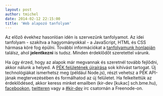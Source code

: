 ```yaml
---
layout: post
author: tmichel
date: 2014-02-12 22:15:00
title: 'Web alapozó tanfolyam'
---
```


Az előző évekhez hasonlóan idén is szervezünk tanfolyamot. Az idei tanfolyam - szakítva a hagyományokkal - a JavaScript, HTML és CSS hármasa köré fog épülni. További információkat a [tanfolyamunk honlapján](http://kir-dev.github.io/tanfolyam/) találsz, ahol **jelentkezni** is tudsz. Minden érdeklődőt szeretettel várunk.

Ha úgy érzed, hogy az alapok már megvannak és szeretnél tovább fejlődni, akkor nálunk a helyed. A [PÉK felületének újraírása](http://kir-dev.sch.bme.hu/pek/2014/01/29/pek-jelen-es-jovo-iv/) sok kihívást tartogat. Új technológiákat ismerhetsz meg (például Node.js), részt vehetsz a PÉK API-jának megtervezésében és formálhatod az új felületet. Ha felkeltettük az érdeklődésed, akkor keress minket emailben (kir-dev [kukac] sch.bme.hu), [facebookon](https://www.facebook.com/kirdevteam), [twitteren](https://twitter.com/KirDev) vagy a [#kir-dev](http://webchat.freenode.net/?channels=kir-dev) irc csatornán a Freenode-on.
